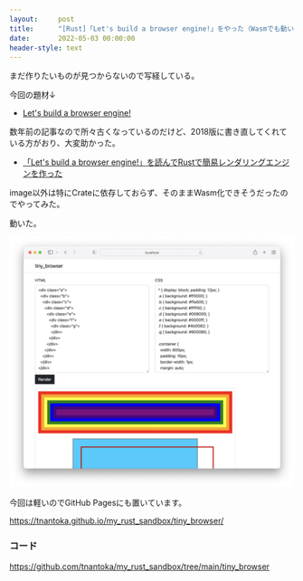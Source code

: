 ```yaml
---
layout:     post
title:      "[Rust]「Let's build a browser engine!」をやった（Wasmでも動いた）"
date:       2022-05-03 00:00:00
header-style: text
---
```


まだ作りたいものが見つからないので写経している。

今回の題材↓
- [Let's build a browser engine!](https://limpet.net/mbrubeck/2014/08/08/toy-layout-engine-1.html)

数年前の記事なので所々古くなっているのだけど、2018版に書き直してくれている方がおり、大変助かった。

- [「Let's build a browser engine!」を読んでRustで簡易レンダリングエンジンを作った ](https://dackdive.hateblo.jp/entry/2021/02/23/113522)

image以外は特にCrateに依存しておらず、そのままWasm化できそうだったのでやってみた。

動いた。

![](/img/in-post/2022-05-03-000001/1.png)

今回は軽いのでGitHub Pagesにも置いています。

<https://tnantoka.github.io/my_rust_sandbox/tiny_browser/>

### コード

<https://github.com/tnantoka/my_rust_sandbox/tree/main/tiny_browser>